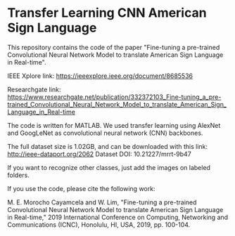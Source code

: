 # Transfer Learning CNN American Sign Language

This repository contains the code of the paper "Fine-tuning a pre-trained Convolutional Neural Network Model to translate American Sign Language in Real-time".

IEEE Xplore link:
https://ieeexplore.ieee.org/document/8685536

Researchgate link:
https://www.researchgate.net/publication/332372103_Fine-tuning_a_pre-trained_Convolutional_Neural_Network_Model_to_translate_American_Sign_Language_in_Real-time

The code is written for MATLAB.
We used transfer learning using AlexNet and GoogLeNet as convolutional neural network (CNN) backbones.

The full dataset size is 1.02GB, and can be downloaded with this link:
http://ieee-dataport.org/2062
Dataset DOI: 10.21227/mrrt-9b47

If you want to recognize other classes, just add the images on labeled folders.

If you use the code, please cite the following work:

M. E. Morocho Cayamcela and W. Lim, "Fine-tuning a pre-trained Convolutional Neural Network Model to translate American Sign Language in Real-time," 2019 International Conference on Computing, Networking and Communications (ICNC), Honolulu, HI, USA, 2019, pp. 100-104.
